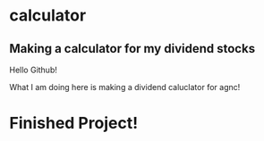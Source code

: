 # calculator
## Making a calculator for my dividend stocks

Hello Github!

What I am doing here is making a dividend caluclator for agnc! 

# Finished Project!
